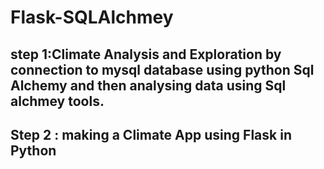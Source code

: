 # Flask-SQLAlchmey

## step 1:Climate Analysis and Exploration by  connection to mysql database using python Sql Alchemy and then analysing data using  Sql alchmey tools.

 
## Step 2 : making a Climate App using Flask in Python 










